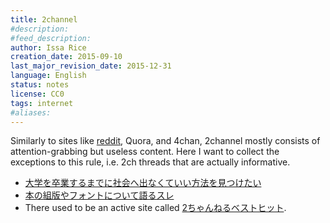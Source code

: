 ```yaml
---
title: 2channel
#description: 
#feed_description: 
author: Issa Rice
creation_date: 2015-09-10
last_major_revision_date: 2015-12-31
language: English
status: notes
license: CC0
tags: internet
#aliases: 
---
```


Similarly to sites like
[reddit](http://info.cognitomentoring.org/wiki/Using_reddit), Quora, and
4chan, 2channel mostly consists of attention-grabbing but useless
content.  Here I want to collect the exceptions to this rule, i.e. 2ch
threads that are actually informative.

- [大学を卒業するまでに社会へ出なくていい方法を見つけたい](http://hello.2ch.net/test/read.cgi/campus/1439801445/)
- [本の組版やフォントについて語るスレ](http://book3.2ch.net/test/read.cgi/books/1091743113/)
- There used to be an active site called [2ちゃんねるベストヒット](http://yet.s61.xrea.com/mt/).
